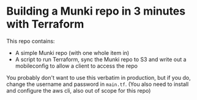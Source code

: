 # Building a Munki repo in 3 minutes with Terraform

This repo contains:

* A simple Munki repo (with one whole item in)
* A script to run Terraform, sync the Munki repo to S3 and write out a mobileconfig to allow a client to access the repo

You probably don't want to use this verbatim in production, but if you do, change the username and password in `main.tf`. (You also need to install and configure the aws cli, also out of scope for this repo)
